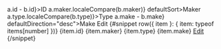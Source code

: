 <Table {items}>
	<TableHead>
		<TableHeadCell sort={(a, b) => a.id - b.id}>ID</TableHeadCell>
		<TableHeadCell sort={(a, b) => a.maker.localeCompare(b.maker)} defaultSort>Maker</TableHeadCell>
		<TableHeadCell sort={(a, b) => a.type.localeCompare(b.type)}>Type</TableHeadCell>
		<TableHeadCell sort={(a, b) => a.make - b.make} defaultDirection="desc">Make</TableHeadCell>
		<TableHeadCell><span class="sr-only">Edit</span></TableHeadCell>
	</TableHead>
	<TableBody>
		{#snippet row({ item }: { item: typeof items[number] })}
			<TableBodyRow>
				<TableBodyCell>{item.id}</TableBodyCell>
				<TableBodyCell>{item.maker}</TableBodyCell>
				<TableBodyCell>{item.type}</TableBodyCell>
				<TableBodyCell>{item.make}</TableBodyCell>
				<TableBodyCell>
					<a href="/components/table" class="font-medium text-primary-600 hover:underline dark:text-primary-500">Edit</a>
				</TableBodyCell>
			</TableBodyRow>
		{/snippet}
	</TableBody>
</Table>